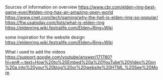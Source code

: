 Sources of information on overview
https://www.cbr.com/elden-ring-best-game-ever/#elden-ring-has-an-amazing-open-world
https://www.cnet.com/tech/gaming/why-the-hell-is-elden-ring-so-popular/
https://ftw.usatoday.com/lists/what-is-elden-ring
https://eldenring.wiki.fextralife.com/Elden+Ring+Wiki

some inspiration for the website design
https://eldenring.wiki.fextralife.com/Elden+Ring+Wiki

What i used to add the videos 
https://support.google.com/youtube/answer/171780?hl=en#:~:text=How%20to%20Embed%20a%20YouTube%20Video%20on%20a,into%20your%20blog%20or%20website%20HTML.%20See%20More.